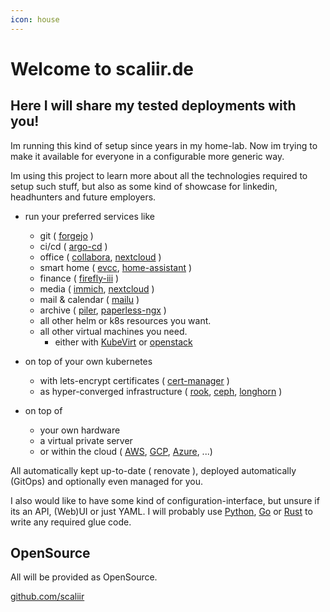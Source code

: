 ```yaml
---
icon: house
---
```

# Welcome to scaliir.de

## Here I will share my tested deployments with you!

Im running this kind of setup since years in my home-lab. Now im trying to make it available for everyone in a configurable more generic way.

Im using this project to learn more about all the technologies required to setup such stuff, but also as some kind of showcase for linkedin, headhunters and future employers.

* run your preferred services like

    * git ( [forgejo](https://forgejo.org/) )
    * ci/cd ( [argo-cd](https://argoproj.github.io/cd/) )
    * office ( [collabora](https://www.collaboraonline.com), [nextcloud](https://nextcloud.com/) )
    * smart home ( [evcc](https://evcc.io/), [home-assistant](https://www.home-assistant.io/) )
    * finance ( [firefly-iii](https://www.firefly-iii.org/) )
    * media ( [immich](https://immich.app/), [nextcloud](https://nextcloud.com/) )
    * mail & calendar ( [mailu](https://mailu.io) )
    * archive ( [piler](https://www.mailpiler.org/), [paperless-ngx](https://docs.paperless-ngx.com/) )
    * all other helm or k8s resources you want.
    * all other virtual machines you need.
        * either with [KubeVirt](https://kubevirt.io/) or [openstack](https://www.openstack.org/)

* on top of your own kubernetes

    * with lets-encrypt certificates ( [cert-manager](https://cert-manager.io/) )
    * as hyper-converged infrastructure ( [rook](https://rook.io/), [ceph](https://ceph.io), [longhorn](https://longhorn.io/) )

* on top of

    * your own hardware
    * a virtual private server
    * or within the cloud ( [AWS](https://aws.amazon.com), [GCP](https://cloud.google.com/), [Azure](https://azure.microsoft.com), ...)

All automatically kept up-to-date ( renovate ), deployed automatically (GitOps) and optionally even managed for you.

I also would like to have some kind of configuration-interface, but unsure if its an API, (Web)UI or just YAML. I will probably use [Python](https://www.python.org/), [Go](https://go.dev/) or [Rust](https://www.rust-lang.org/) to write any required glue code.

## OpenSource

All will be provided as OpenSource.

[github.com/scaliir](https://github.com/scaliir)

